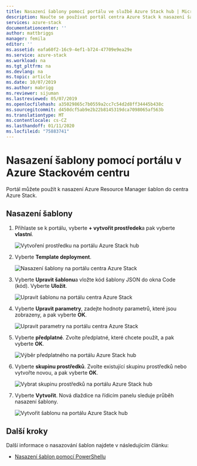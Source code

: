 ```yaml
---
title: Nasazení šablony pomocí portálu ve službě Azure Stack hub | Microsoft Docs
description: Naučte se používat portál centra Azure Stack k nasazení šablony.
services: azure-stack
documentationcenter: ''
author: mattbriggs
manager: femila
editor: ''
ms.assetid: eafa60f2-16c9-4ef1-b724-47709e9ea29e
ms.service: azure-stack
ms.workload: na
ms.tgt_pltfrm: na
ms.devlang: na
ms.topic: article
ms.date: 10/07/2019
ms.author: mabrigg
ms.reviewer: sijuman
ms.lastreviewed: 05/07/2019
ms.openlocfilehash: a35029865c7b0559a2cc7c54d2d8ff34445b438c
ms.sourcegitcommit: d450dcf5ab9e2b22b8145319dca7098065af563b
ms.translationtype: MT
ms.contentlocale: cs-CZ
ms.lasthandoff: 01/11/2020
ms.locfileid: "75883741"
---
```

# <a name="deploy-a-template-using-the-portal-in-azure-stack-hub"></a>Nasazení šablony pomocí portálu v Azure Stackovém centru

Portál můžete použít k nasazení Azure Resource Manager šablon do centra Azure Stack.

## <a name="to-deploy-a-template"></a>Nasazení šablony

1. Přihlaste se k portálu, vyberte **+ vytvořit prostředek**a pak vyberte **vlastní**.

   ![Vytvoření prostředku na portálu Azure Stack hub](media/azure-stack-deploy-template-portal/template-deploy1.png)

1. Vyberte **Template deployment**.

   ![Nasazení šablony na portálu centra Azure Stack](media/azure-stack-deploy-template-portal/template-deploy2.png)

1. Vyberte **Upravit šablonu**a vložte kód šablony JSON do okna Code (kód). Vyberte **Uložit**.

   ![Upravit šablonu na portálu centra Azure Stack](media/azure-stack-deploy-template-portal/template-deploy3.png)

1. Vyberte **Upravit parametry**, zadejte hodnoty parametrů, které jsou zobrazeny, a pak vyberte **OK**.

   ![Upravit parametry na portálu centra Azure Stack](media/azure-stack-deploy-template-portal/template-deploy4.png)

1. Vyberte **předplatné**. Zvolte předplatné, které chcete použít, a pak vyberte **OK**.

   ![Výběr předplatného na portálu Azure Stack hub](media/azure-stack-deploy-template-portal/template-deploy5.png)

1. Vyberte **skupinu prostředků**. Zvolte existující skupinu prostředků nebo vytvořte novou, a pak vyberte **OK**.

   ![Vybrat skupinu prostředků na portálu Azure Stack hub](media/azure-stack-deploy-template-portal/template-deploy6.png)

1. Vyberte **Vytvořit**. Nová dlaždice na řídicím panelu sleduje průběh nasazení šablony.

   ![Vytvořit šablonu na portálu Azure Stack hub](media/azure-stack-deploy-template-portal/template-deploy7.png)

## <a name="next-steps"></a>Další kroky

Další informace o nasazování šablon najdete v následujícím článku:

- [Nasazení šablon pomocí PowerShellu](azure-stack-deploy-template-powershell.md)
